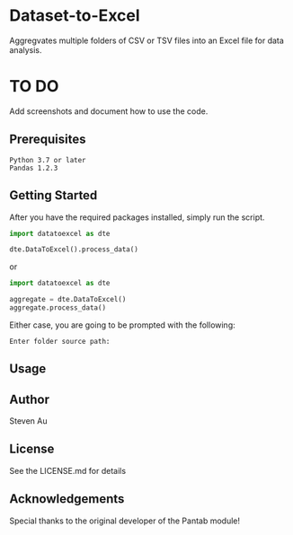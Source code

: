 # Dataset-to-Excel
Aggregvates multiple folders of CSV or TSV files into an Excel file for data analysis.

# TO DO
Add screenshots and document how to use the code.  

## Prerequisites
```
Python 3.7 or later
Pandas 1.2.3
```

## Getting Started

After you have the required packages installed, simply run the script.

```python
import datatoexcel as dte

dte.DataToExcel().process_data()
```  
or  
```python
import datatoexcel as dte

aggregate = dte.DataToExcel()
aggregate.process_data()
```
   
Either case, you are going to be prompted with the following:
```
Enter folder source path: 
```

## Usage



## Author
Steven Au

## License
See the LICENSE.md for details

## Acknowledgements
Special thanks to the original developer of the Pantab module!
